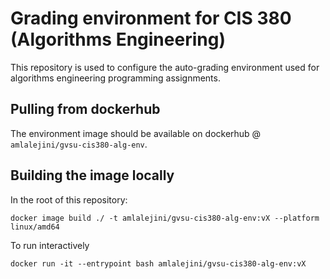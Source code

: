 # Grading environment for CIS 380 (Algorithms Engineering)

This repository is used to configure the auto-grading environment used for algorithms engineering programming assignments.

## Pulling from dockerhub

The environment image should be available on dockerhub @ `amlalejini/gvsu-cis380-alg-env`.

## Building the image locally

In the root of this repository:

```
docker image build ./ -t amlalejini/gvsu-cis380-alg-env:vX --platform linux/amd64
```

To run interactively

```
docker run -it --entrypoint bash amlalejini/gvsu-cis380-alg-env:vX
```